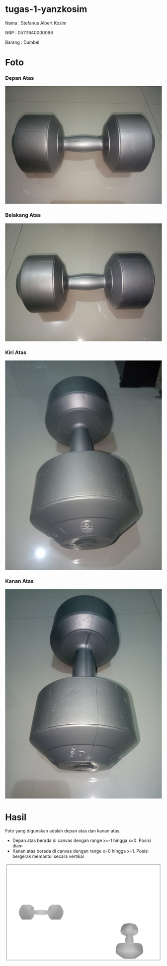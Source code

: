 # tugas-1-yanzkosim


Nama : Stefanus Albert Kosim

NRP : 05111940000096

Barang : Dumbel

# Foto

### Depan Atas

![depan](https://github.com/cg2021d/tugas-1-yanzkosim/blob/main/img/depan.jpeg)

### Belakang Atas

![depan](https://github.com/cg2021d/tugas-1-yanzkosim/blob/main/img/belakang.jpeg)

### Kiri Atas

![depan](https://github.com/cg2021d/tugas-1-yanzkosim/blob/main/img/kiri.jpeg)

### Kanan Atas

![depan](https://github.com/cg2021d/tugas-1-yanzkosim/blob/main/img/kanan.jpeg)

# Hasil

Foto yang digunakan adalah depan atas dan kanan atas.
- Depan atas berada di canvas dengan range x=-1 hingga x=0. Posisi diam
- Kanan atas berada di canvas dengan range x=0 hingga x=1. Posisi bergerak memantul secara vertikal

![hasil](https://github.com/cg2021d/tugas-1-yanzkosim/blob/main/img/hasil.png)